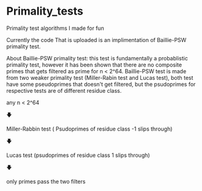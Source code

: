 # Primality_tests
 Primality test algorithms I made for fun

 Currently the code That is uploaded is an implimentation of Baillie-PSW primality test.

About Baillie-PSW primality test:
this test is fundamentally a probablistic primality test, however it has been shown that there are no composite primes that gets filtered as prime for n < 2^64.
Baillie-PSW test is made from two weaker primality test (Miller-Rabin test and Lucas test), both test have some pseudoprimes that doesn't get filtered, but the psudoprimes for respective tests are of different residue class.

any n < 2^64

🡇

Miller-Rabbin test ( Psudoprimes of residue class -1 slips through)

🡇

Lucas test (psudoprimes of residue class 1 slips through)

🡇

only primes pass the two filters